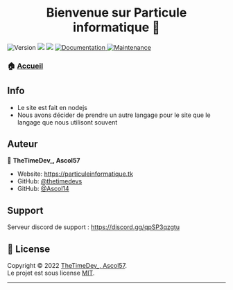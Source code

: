 <h1 align="center">Bienvenue sur Particule informatique 👋</h1>
<p>
  <img alt="Version" src="https://img.shields.io/badge/version-1.0.0-blue.svg?cacheSeconds=2592000" />
  <img src="https://img.shields.io/badge/npm-%3E%3D5.5.0-blue.svg" />
  <img src="https://img.shields.io/badge/node-%3E%3D9.3.0-blue.svg" />
  <a href="https://github.com/Particule-Informatique/.github/#readme" target="_blank">
    <img alt="Documentation" src="https://img.shields.io/badge/documentation-yes-brightgreen.svg" />
  </a>
  <a href="https://github.com/Particule-Informatique/.github/graphs/commit-activity" target="_blank">
    <img alt="Maintenance" src="https://img.shields.io/badge/Maintained%3F-yes-green.svg" />
  </a>
</p>


### 🏠 [Accueil](https://particleinformatique.tk)

## Info

- Le site est fait en nodejs
- Nous avons décider de prendre un autre langage pour le site que le langage que nous utilisont souvent

## Auteur

👤 **TheTimeDev_, Ascol57**

* Website: https://particuleinformatique.tk
* GitHub: [@thetimedevs](https://github.com/thetimedevs)
* GitHub: [@Ascol14](https://github.com/Ascol14)

## Support

Serveur discord de support : https://discord.gg/qpSP3qzgtu

## 📝 License

Copyright © 2022 [TheTimeDev_, Ascol57](https://github.com/Particule-Informatique).<br />
Le projet est sous license [MIT](https://github.com/Particule-Informatique/.github/blob/master/LICENSE).

***
